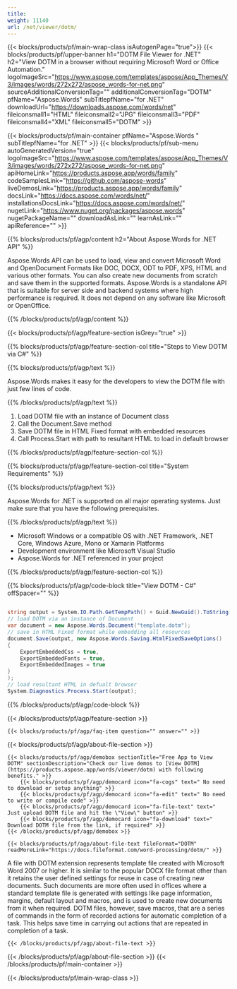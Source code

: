```yaml
---
title:  
weight: 11140
url: /net/viewer/dotm/ 
---
```


{{< blocks/products/pf/main-wrap-class isAutogenPage="true">}}
{{< blocks/products/pf/upper-banner h1="DOTM File Viewer for .NET" h2="View DOTM in a browser without requiring Microsoft Word or Office Automation." logoImageSrc="https://www.aspose.com/templates/aspose/App_Themes/V3/images/words/272x272/aspose_words-for-net.png" sourceAdditionalConversionTag="" additionalConversionTag="DOTM" pfName="Aspose.Words" subTitlepfName="for .NET" downloadUrl="https://downloads.aspose.com/words/net" fileiconsmall1="HTML" fileiconsmall2="JPG" fileiconsmall3="PDF" fileiconsmall4="XML" fileiconsmall5="DOTM" >}}

{{< blocks/products/pf/main-container pfName="Aspose.Words " subTitlepfName="for .NET" >}}
{{< blocks/products/pf/sub-menu autoGeneratedVersion="true" logoImageSrc="https://www.aspose.com/templates/aspose/App_Themes/V3/images/words/272x272/aspose_words-for-net.png" apiHomeLink="https://products.aspose.app/words/family" codeSamplesLink="https://github.com/aspose-words" liveDemosLink="https://products.aspose.app/words/family" docsLink="https://docs.aspose.com/words/net/" installationsDocsLink="https://docs.aspose.com/words/net/" nugetLink="https://www.nuget.org/packages/aspose.words" nugetPackageName="" downloadAsLink="" learnAsLink="" apiReference="" >}}

{{% blocks/products/pf/agp/content h2="About Aspose.Words for .NET API" %}}

 Aspose.Words API can be used to load, view and convert Microsoft Word and OpenDocument Formats like DOC, DOCX, ODT to PDF, XPS, HTML and various other formats. You can also create new documents from scratch and save them in the supported formats. Aspose.Words is a standalone API that is suitable for server side and backend systems where high performance is required. It does not depend on any software like Microsoft or OpenOffice.

{{% /blocks/products/pf/agp/content %}}

{{< blocks/products/pf/agp/feature-section isGrey="true" >}}

{{% blocks/products/pf/agp/feature-section-col title="Steps to View DOTM via C#" %}}

{{% blocks/products/pf/agp/text %}}

 Aspose.Words makes it easy for the developers to view the DOTM file with just few lines of code.

{{% /blocks/products/pf/agp/text %}}

1.  Load DOTM file with an instance of Document class
1.  Call the Document.Save method
1.  Save DOTM file in HTML Fixed format with embedded resources
1.  Call Process.Start with path to resultant HTML to load in default browser

{{% /blocks/products/pf/agp/feature-section-col %}}

{{% blocks/products/pf/agp/feature-section-col title="System Requirements" %}}

{{% blocks/products/pf/agp/text %}}

 Aspose.Words for .NET is supported on all major operating systems. Just make sure that you have the following prerequisites.

{{% /blocks/products/pf/agp/text %}}

-  Microsoft Windows or a compatible OS with .NET Framework, .NET Core, Windows Azure, Mono or Xamarin Platforms
-  Development environment like Microsoft Visual Studio
-  Aspose.Words for .NET referenced in your project

{{% /blocks/products/pf/agp/feature-section-col %}}

{{% blocks/products/pf/agp/code-block title="View DOTM - C#" offSpacer="" %}}

```cs

string output = System.IO.Path.GetTempPath() + Guid.NewGuid().ToString() + ".html";
// load DOTM via an instance of Document
var document = new Aspose.Words.Document("template.dotm");
// save in HTML Fixed format while embedding all resources
document.Save(output, new Aspose.Words.Saving.HtmlFixedSaveOptions()
{
    ExportEmbeddedCss = true,
    ExportEmbeddedFonts = true,
    ExportEmbeddedImages = true
}
);
// load resultant HTML in defualt browser
System.Diagnostics.Process.Start(output);

```

{{% /blocks/products/pf/agp/code-block %}}

{{< /blocks/products/pf/agp/feature-section >}}

    {{< blocks/products/pf/agp/faq-item question="" answer="" >}}
 

{{< blocks/products/pf/agp/about-file-section >}}

    {{< blocks/products/pf/agp/demobox sectionTitle="Free App to View DOTM" sectionDescription="Check our live demos to [View DOTM](https://products.aspose.app/words/viewer/dotm) with following benefits." >}}
        {{< blocks/products/pf/agp/democard icon="fa-cogs" text=" No need to download or setup anything" >}}
        {{< blocks/products/pf/agp/democard icon="fa-edit" text=" No need to write or compile code" >}}
        {{< blocks/products/pf/agp/democard icon="fa-file-text" text=" Just upload DOTM file and hit the \"View\" button" >}}
        {{< blocks/products/pf/agp/democard icon="fa-download" text=" Download DOTM file from the link, if required" >}}
    {{< /blocks/products/pf/agp/demobox >}}

    {{< blocks/products/pf/agp/about-file-text fileFormat="DOTM" readMoreLink="https://docs.fileformat.com/word-processing/dotm/" >}}
A file with DOTM extension represents template file created with Microsoft Word 2007 or higher. It is similar to the popular DOCX file format other than it retains the user defined settings for reuse in case of creating new documents. Such documents are more often used in offices where a standard template file is generated with settings like page information, margins, default layout and macros, and is used to create new documents from it when required. DOTM files, however, save macros, that are a series of commands in the form of recorded actions for automatic completion of a task. This helps save time in carrying out actions that are repeated in completion of a task.

    {{< /blocks/products/pf/agp/about-file-text >}}

{{< /blocks/products/pf/agp/about-file-section >}}
{{< /blocks/products/pf/main-container >}}
    
{{< /blocks/products/pf/main-wrap-class >}}